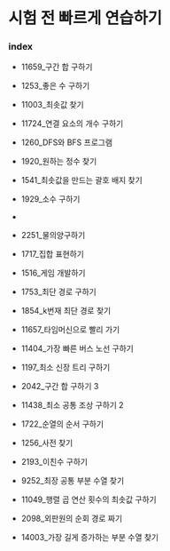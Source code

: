 # 시험 전 빠르게 연습하기
### index
- 11659_구간 합 구하기
- 1253_좋은 수 구하기
- 11003_최솟값 찾기
- 11724_연결 요소의 개수 구하기
- 1260_DFS와 BFS 프로그램
- 1920_원하는 정수 찾기
- 1541_최솟값을 만드는 괄호 배지 찾기
- 1929_소수 구하기
- 
- 2251_물의양구하기
- 1717_집합 표현하기
- 1516_게임 개발하기
- 1753_최단 경로 구하기
- 1854_k번재 최단 경로 찾기
- 11657_타임머신으로 빨리 가기
- 11404_가장 빠른 버스 노선 구하기
- 1197_최소 신장 트리 구하기


- 2042_구간 합 구하기 3
- 11438_최소 공통 조상 구하기 2
- 1722_순열의 순서 구하기
- 1256_사전 찾기
- 2193_이친수 구하기
- 9252_최장 공통 부분 수열 찾기
- 11049_행렬 곱 연산 횟수의 최솟값 구하기
- 2098_외판원의 순회 경로 짜기
- 14003_가장 길게 증가하는 부분 수열 찾기